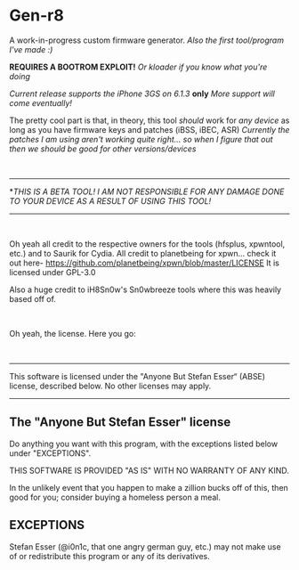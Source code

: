 # Gen-r8

A work-in-progress custom firmware generator.
  *Also the first tool/program I've made :)*

 **REQUIRES A BOOTROM EXPLOIT!**
   *Or kloader if you know what you're doing*
  
  *Current release supports the iPhone 3GS on 6.1.3* **only**
  *More support will come eventually!*
  
  The pretty cool part is that, in theory, this tool *should* work for *any device* as long as you have firmware keys and patches (iBSS, iBEC, ASR)
    *Currently the patches I am using aren't working quite right... so when I figure that out then we should be good for other versions/devices*
  
  
  &nbsp;
  &nbsp;
  
  
  * * * * * 
  **THIS IS A BETA TOOL! I AM NOT RESPONSIBLE FOR ANY DAMAGE DONE TO YOUR DEVICE AS A RESULT OF USING THIS TOOL!*
  * * * * * 
  
  &nbsp;
  &nbsp;
  
  
Oh yeah all credit to the respective owners for the tools (hfsplus, xpwntool, etc.) and to Saurik for Cydia.
All credit to planetbeing for xpwn... check it out here- https://github.com/planetbeing/xpwn/blob/master/LICENSE
  It is licensed under GPL-3.0
  
Also a huge credit to iH8Sn0w's Sn0wbreeze tools where this was heavily based off of. 

&nbsp;
&nbsp;
&nbsp;


Oh yeah, the license. Here you go:

&nbsp;
&nbsp;
&nbsp;

*  *  *  *  *

This software is licensed under the "Anyone But Stefan Esser“
(ABSE) license, described below. No other licenses may apply.


--------------------------------------------
The "Anyone But Stefan Esser" license
--------------------------------------------

Do anything you want with this program, with the exceptions listed
below under "EXCEPTIONS".

THIS SOFTWARE IS PROVIDED "AS IS" WITH NO WARRANTY OF ANY KIND.

In the unlikely event that you happen to make a zillion bucks off of
this, then good for you; consider buying a homeless person a meal.


EXCEPTIONS
----------

Stefan Esser (@i0n1c, that one angry german guy, etc.) may not make use of or
redistribute this program or any of its derivatives.
